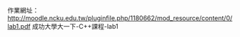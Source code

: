 作業網址：
http://moodle.ncku.edu.tw/pluginfile.php/1180662/mod_resource/content/0/lab1.pdf
成功大學大一下-C++課程-lab1
